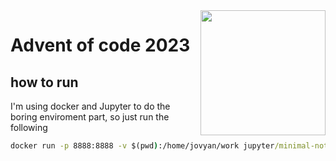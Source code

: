 <img align="right" src="https://github.com/vitorestevam/adventofcode2023/assets/55667307/01a3e503-411c-4dbc-bc6a-aec9537a1008" width="200"/>

# Advent of code 2023

## how to run

I'm using docker and Jupyter to do the boring enviroment part, so just run the following

``` cmd
docker run -p 8888:8888 -v $(pwd):/home/jovyan/work jupyter/minimal-notebook
```
